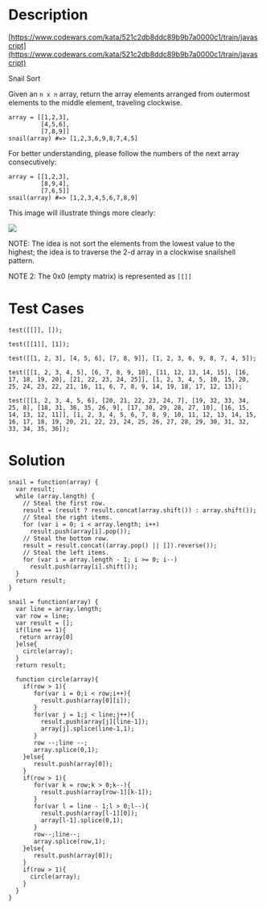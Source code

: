 # Description
[https://www.codewars.com/kata/521c2db8ddc89b9b7a0000c1/train/javascript](https://www.codewars.com/kata/521c2db8ddc89b9b7a0000c1/train/javascript)

Snail Sort

Given an `n x n` array, return the array elements arranged from outermost elements to the middle element, traveling clockwise.
```
array = [[1,2,3],
         [4,5,6],
         [7,8,9]]
snail(array) #=> [1,2,3,6,9,8,7,4,5]
```
For better understanding, please follow the numbers of the next array consecutively:
```
array = [[1,2,3],
         [8,9,4],
         [7,6,5]]
snail(array) #=> [1,2,3,4,5,6,7,8,9]
```
This image will illustrate things more clearly:

![](http://www.haan.lu/files/2513/8347/2456/snail.png)

NOTE: The idea is not sort the elements from the lowest value to the highest; the idea is to traverse the 2-d array in a clockwise snailshell pattern.

NOTE 2: The 0x0 (empty matrix) is represented as `[[]]`


# Test Cases
```
test([[]], []);

test([[1]], [1]);

test([[1, 2, 3], [4, 5, 6], [7, 8, 9]], [1, 2, 3, 6, 9, 8, 7, 4, 5]);

test([[1, 2, 3, 4, 5], [6, 7, 8, 9, 10], [11, 12, 13, 14, 15], [16, 17, 18, 19, 20], [21, 22, 23, 24, 25]], [1, 2, 3, 4, 5, 10, 15, 20, 25, 24, 23, 22, 21, 16, 11, 6, 7, 8, 9, 14, 19, 18, 17, 12, 13]);

test([[1, 2, 3, 4, 5, 6], [20, 21, 22, 23, 24, 7], [19, 32, 33, 34, 25, 8], [18, 31, 36, 35, 26, 9], [17, 30, 29, 28, 27, 10], [16, 15, 14, 13, 12, 11]], [1, 2, 3, 4, 5, 6, 7, 8, 9, 10, 11, 12, 13, 14, 15, 16, 17, 18, 19, 20, 21, 22, 23, 24, 25, 26, 27, 28, 29, 30, 31, 32, 33, 34, 35, 36]);
```
# Solution

```
snail = function(array) {
  var result;
  while (array.length) {
    // Steal the first row.
    result = (result ? result.concat(array.shift()) : array.shift());
    // Steal the right items.
    for (var i = 0; i < array.length; i++)
      result.push(array[i].pop());
    // Steal the bottom row.
    result = result.concat((array.pop() || []).reverse());
    // Steal the left items.
    for (var i = array.length - 1; i >= 0; i--)
      result.push(array[i].shift());
  }
  return result;
}
```

```
snail = function(array) {
  var line = array.length;
  var row = line;
  var result = [];
  if(line == 1){
   return array[0]
  }else{
    circle(array);
  }
  return result;
  
  function circle(array){
    if(row > 1){
       for(var i = 0;i < row;i++){
         result.push(array[0][i]);
       }
       for(var j = 1;j < line;j++){
         result.push(array[j][line-1]);
         array[j].splice(line-1,1);
       }
       row --;line --;
       array.splice(0,1);
    }else{
       result.push(array[0]);    
    }
    if(row > 1){
       for(var k = row;k > 0;k--){
         result.push(array[row-1][k-1]);
       }
       for(var l = line - 1;l > 0;l--){
         result.push(array[l-1][0]);
         array[l-1].splice(0,1);
       }
       row--;line--;
       array.splice(row,1);
    }else{
       result.push(array[0]);
    }
    if(row > 1){
      circle(array);
    }
  }
}
```